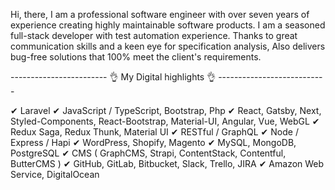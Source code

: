 Hi, there, 
I am a professional software engineer with over seven years of experience creating highly maintainable software products. I am a seasoned full-stack developer with test automation experience. Thanks to great communication skills and a keen eye for specification analysis, Also delivers bug-free solutions that 100% meet the client's requirements. 


 
------------------------   👌 My Digital highlights 👌  ---------------------------

✔ Laravel
✔ JavaScript / TypeScript, Bootstrap, Php
✔ React, Gatsby, Next, Styled-Components, React-Bootstrap, Material-UI, Angular, Vue, WebGL
✔ Redux Saga, Redux Thunk, Material UI
✔ RESTful / GraphQL
✔ Node / Express / Hapi
✔ WordPress, Shopify, Magento
✔ MySQL, MongoDB, PostgreSQL
✔ CMS ( GraphCMS, Strapi, ContentStack, Contentful, ButterCMS )
✔ GitHub, GitLab, Bitbucket, Slack, Trello, JIRA
✔ Amazon Web Service, DigitalOcean

